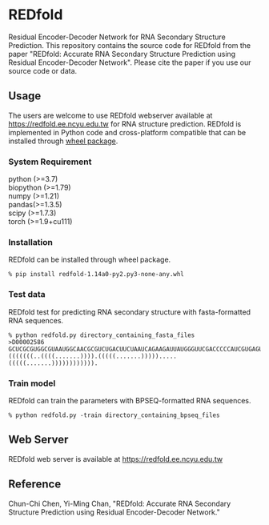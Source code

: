# REDfold
Residual Encoder-Decoder Network for RNA Secondary Structure Prediction. This repository contains the source code for REDfold from the paper "REDfold: Accurate RNA Secondary Structure Prediction using Residual Encoder-Decoder Network". Please cite the paper if you use our source code or data.

## Usage
The users are welcome to use REDfold webserver available at https://redfold.ee.ncyu.edu.tw for RNA structure prediction.
REDfold is implemented in Python code and cross-platform compatible that can be installed through [wheel package](https://redfold.ee.ncyu.edu.tw).

### System Requirement
 python (>=3.7)  
 biopython (>=1.79)  
 numpy (>=1.21)  
 pandas(>=1.3.5)  
 scipy (>=1.7.3)  
 torch (>=1.9+cu111) 

### Installation
REDfold can be installed through wheel package.
```
% pip install redfold-1.14a0-py2.py3-none-any.whl
```

### Test data
REDfold test for predicting RNA secondary structure with fasta-formatted RNA sequences.
```
% python redfold.py directory_containing_fasta_files
>D00002586
GCUCGCGUGGCGUAAUGGCAACGCGUCUGACUUCUAAUCAGAAGAUUAUGGGUUCGACCCCCAUCGUGAGUG
(((((((..((((.......)))).(((((.......))))).....(((((.......)))))))))))).
```


### Train model
REDfold can train the parameters with BPSEQ-formatted RNA sequences.
```
% python redfold.py -train directory_containing_bpseq_files
```

## Web Server
REDfold web server is available at https://redfold.ee.ncyu.edu.tw

## Reference
Chun-Chi Chen, Yi-Ming Chan, "REDfold: Accurate RNA Secondary Structure Prediction using Residual Encoder-Decoder Network."

